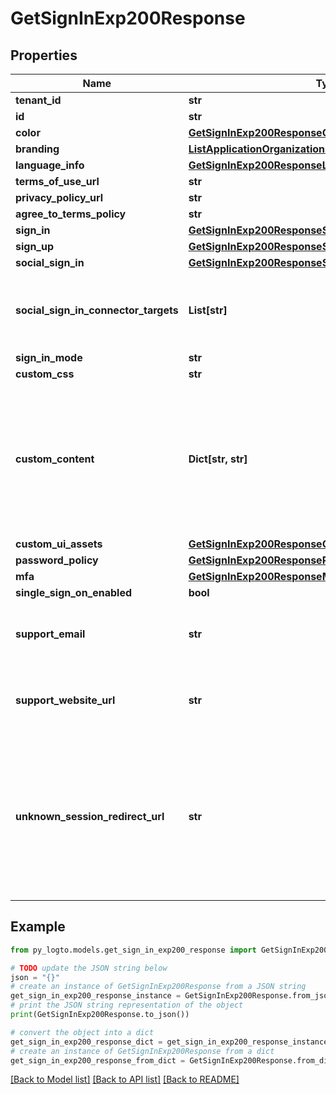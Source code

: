 # GetSignInExp200Response


## Properties

Name | Type | Description | Notes
------------ | ------------- | ------------- | -------------
**tenant_id** | **str** |  | 
**id** | **str** |  | 
**color** | [**GetSignInExp200ResponseColor**](GetSignInExp200ResponseColor.md) |  | 
**branding** | [**ListApplicationOrganizations200ResponseInnerBranding**](ListApplicationOrganizations200ResponseInnerBranding.md) |  | 
**language_info** | [**GetSignInExp200ResponseLanguageInfo**](GetSignInExp200ResponseLanguageInfo.md) |  | 
**terms_of_use_url** | **str** |  | 
**privacy_policy_url** | **str** |  | 
**agree_to_terms_policy** | **str** |  | 
**sign_in** | [**GetSignInExp200ResponseSignIn**](GetSignInExp200ResponseSignIn.md) |  | 
**sign_up** | [**GetSignInExp200ResponseSignUp**](GetSignInExp200ResponseSignUp.md) |  | 
**social_sign_in** | [**GetSignInExp200ResponseSocialSignIn**](GetSignInExp200ResponseSocialSignIn.md) |  | 
**social_sign_in_connector_targets** | **List[str]** | Enabled social sign-in connectors, will displayed on the sign-in page. | 
**sign_in_mode** | **str** |  | 
**custom_css** | **str** |  | 
**custom_content** | **Dict[str, str]** | Custom content to display on experience flow pages. the page pathname will be the config key, the content will be the config value. | 
**custom_ui_assets** | [**GetSignInExp200ResponseCustomUiAssets**](GetSignInExp200ResponseCustomUiAssets.md) |  | 
**password_policy** | [**GetSignInExp200ResponsePasswordPolicy**](GetSignInExp200ResponsePasswordPolicy.md) |  | 
**mfa** | [**GetSignInExp200ResponseMfa**](GetSignInExp200ResponseMfa.md) |  | 
**single_sign_on_enabled** | **bool** |  | 
**support_email** | **str** | The support email address to display on the error pages. | 
**support_website_url** | **str** | The support website URL to display on the error pages. | 
**unknown_session_redirect_url** | **str** | The fallback URL to redirect users when the sign-in session does not exist or unknown. Client should initiates a new authentication flow after the redirection. | 

## Example

```python
from py_logto.models.get_sign_in_exp200_response import GetSignInExp200Response

# TODO update the JSON string below
json = "{}"
# create an instance of GetSignInExp200Response from a JSON string
get_sign_in_exp200_response_instance = GetSignInExp200Response.from_json(json)
# print the JSON string representation of the object
print(GetSignInExp200Response.to_json())

# convert the object into a dict
get_sign_in_exp200_response_dict = get_sign_in_exp200_response_instance.to_dict()
# create an instance of GetSignInExp200Response from a dict
get_sign_in_exp200_response_from_dict = GetSignInExp200Response.from_dict(get_sign_in_exp200_response_dict)
```
[[Back to Model list]](../README.md#documentation-for-models) [[Back to API list]](../README.md#documentation-for-api-endpoints) [[Back to README]](../README.md)



